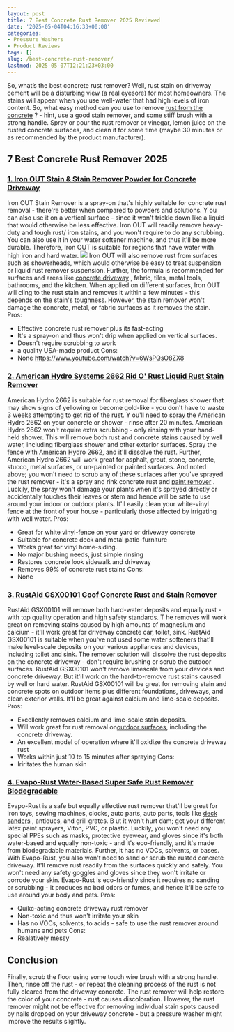 ```yaml
---
layout: post
title: 7 Best Concrete Rust Remover 2025 Reviewed
date: '2025-05-04T04:16:33+00:00'
categories:
- Pressure Washers
- Product Reviews
tags: []
slug: /best-concrete-rust-remover/
lastmod: 2025-05-07T12:21:23+03:00
---
```


So, what’s the best concrete rust remover? Well, rust stain on driveway cement will be a disturbing view (a real eyesore) for most homeowners. The stains will appear when you use well-water that had high levels of iron content.
So, what easy method can you use to remove
[rust from the concrete](http://citeseerx.ist.psu.edu/viewdoc/download?doi=10.1.1.475.5101&rep=rep1&type=pdf)
? - hint, use a good stain remover, and some stiff brush with a strong handle.
Spray or pour the rust remover or vinegar, lemon juice on the rusted concrete surfaces, and clean it for some time (maybe 30 minutes or as recommended by the product manufacturer).
## 7 Best Concrete Rust Remover 2025
### [1. Iron OUT Stain & Stain Remover Powder for Concrete Driveway](https://www.amazon.com/dp/B00103XAQC/?tag=p-policy-20)
Iron OUT Stain Remover is a spray-on that's highly suitable for concrete rust removal - there're better when compared to powders and solutions. Y
ou can also use it on a vertical surface - since it won't trickle down like a liquid that would otherwise be less effective.
Iron OUT will readily remove heavy-duty and tough rust/ iron stains, and you won't require to do any
scrubbing.
You can also use it in your water softener machine, and thus it'll be more durable. Therefore, Iron OUT is suitable for regions that have water with high iron and hard water.
![](/assets/img/03/Best-Concrete-Rust-Remover-300x200.jpg)
Iron OUT will also remove rust from surfaces such as showerheads, which would otherwise be easy to treat suspension or liquid rust remover suspension.
Further, the formula is recommended for surfaces and areas like
[concrete driveway](https://pestpolicy.com/best-paint-for-a-concrete-driveway/)
, fabric, tiles, metal tools, bathrooms, and the kitchen.
When applied on different surfaces, Iron OUT will cling to the rust stain and removes it within a few minutes - this depends on the stain's toughness.
However, the stain remover won't damage the concrete, metal, or fabric surfaces as it removes the stain.
Pros:
- Effective concrete rust remover plus its fast-acting
- It's a spray-on and thus won't drip when applied on vertical surfaces.
- Doesn't require scrubbing to work
- a quality USA-made product
Cons:
- None
https://www.youtube.com/watch?v=6WsPQsO8ZX8
### [2. American Hydro Systems 2662 Rid O' Rust Liquid Rust Stain Remover](https://www.amazon.com/dp/B008YHTXQS/?tag=p-policy-20)
American Hydro 2662 is suitable for rust removal for fiberglass shower that may show signs of yellowing or become gold-like - you don't have to waste 3 weeks attempting to get rid of the rust.
Y
ou'll need to spray the American Hydro 2662 on your concrete or shower - rinse after 20 minutes.
American Hydro 2662 won't require extra scrubbing - only rinsing with your hand-held shower.
This will remove both rust and concrete stains caused by well water, including fiberglass shower and other exterior surfaces. Spray the fence with American Hydro 2662, and it'll dissolve the rust.
Further, American Hydro 2662 will work great for asphalt, grout, stone, concrete, stucco, metal surfaces, or un-painted or painted surfaces. And noted above; you won't need to scrub any of these surfaces after you've sprayed the rust remover - it's a spray and rink concrete rust and
[paint remover](https://pestpolicy.com/does-vinegar-remove-paint/)
.
Luckily, the spray won't damage your plants when it's sprayed directly or accidentally touches their leaves or stem and hence will be safe to use around your indoor or outdoor plants.
It'll easily clean your white-vinyl fence at the front of your house - particularly those affected by irrigating with well water.
Pros:
- Great for white vinyl-fence on your yard or driveway concrete
- Suitable for concrete deck and metal patio-furniture
- Works great for vinyl home-siding.
- No major bushing needs, just simple rinsing
- Restores concrete look sidewalk and driveway
- Removes 99% of concrete rust stains
Cons:
- None
### [3. RustAid GSX00101 Goof Concrete Rust and Stain Remover](https://www.amazon.com/dp/B00LMIZ91Y/?tag=p-policy-20)
RustAid GSX00101 will remove both hard-water deposits and equally rust - with top quality operation and high safety standards.
T
he removes will work great on removing stains caused by high amounts of magnesium and calcium - it'll work great for driveway concrete car, toilet, sink.
RustAid GSX00101 is suitable when you've not used some water softeners that'll make level-scale deposits on your various appliances and devices, including toilet and sink.
The remover solution will dissolve the rust deposits on the concrete driveway - don't require brushing or scrub the outdoor surfaces.
RustAid GSX00101 won't remove limescale from your devices and concrete driveway. But it'll work on the hard-to-remove rust stains caused by well or hard water.
RustAid GSX00101 will be great for removing stain and concrete spots on outdoor items plus different foundations, driveways, and clean exterior walls. It'll be great against calcium and lime-scale deposits.
Pros:
- Excellently removes calcium and lime-scale stain deposits.
- Will work great for rust removal on[outdoor surfaces](https://pestpolicy.com/best-pressure-washer-for-paint-removal/), including the concrete driveway.
- An excellent model of operation where it'll oxidize the concrete driveway rust
- Works within just 10 to 15 minutes after spraying
Cons:
- Iriritates the human skin
### [4. Evapo-Rust Water-Based Super Safe Rust Remover Biodegradable](https://www.amazon.com/dp/B00M0TLQ66/?tag=p-policy-20)
Evapo-Rust is a safe but equally effective rust remover that'll be great for iron
toys, sewing machines, clocks, auto parts, auto parts, tools like
[deck sanders](https://pestpolicy.com/best-belt-sander-for-deck/)
, antiques, and grill grates.
B
ut it won't hurt dam; get your different latex paint sprayers, Viton, PVC, or plastic.
Luckily, you won't need any special PPEs such as
masks, protective eyewear, and gloves since it's both water-based and equally non-toxic - and it's eco-friendly, and it's made from biodegradable materials. Further, it has no VOCs, solvents, or bases.
With Evapo-Rust, you also won't need to sand or scrub the rusted concrete driveway. It'll remove rust readily from the surfaces quickly and safely.
You won't need any safety goggles and gloves since they won't irritate or corrode your skin.
Evapo-Rust is eco-friendly since it requires no sanding or
scrubbing - it produces no bad odors or fumes, and hence it'll be safe to use around your body and pets.
Pros:
- Quikc-acting concrete driveway rust remover
- Non-toxic and thus won't irritate your skin
- Has no VOCs, solvents, to acids - safe to use the rust remover around humans and pets
Cons:
- Realatively messy
## Conclusion
Finally, scrub the floor using some touch wire brush with a strong handle. Then, rinse off the rust - or repeat the cleaning process of the rust is not fully cleared from the driveway concrete.
The rust remover will help restore the color of your concrete - rust causes discoloration.
However, the rust remover might not be effective for removing individual stain spots caused by nails dropped on your driveway concrete - but a pressure washer might improve the results slightly.
